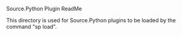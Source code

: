 Source.Python Plugin ReadMe

This directory is used for Source.Python plugins
    to be loaded by the command "sp load".
